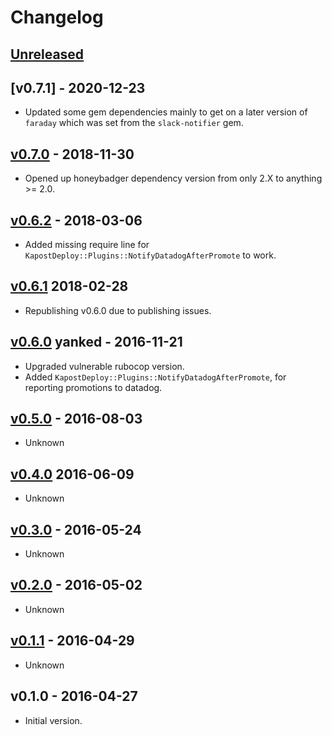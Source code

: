 # Changelog

## [Unreleased]

## [v0.7.1] - 2020-12-23

- Updated some gem dependencies mainly to get on a later version of `faraday`
  which was set from the `slack-notifier` gem. 

## [v0.7.0] - 2018-11-30

- Opened up honeybadger dependency version from only 2.X to anything >= 2.0.

## [v0.6.2] - 2018-03-06

- Added missing require line for `KapostDeploy::Plugins::NotifyDatadogAfterPromote` to work.

## [v0.6.1] 2018-02-28

- Republishing v0.6.0 due to publishing issues.

## [v0.6.0] **yanked** - 2016-11-21 

- Upgraded vulnerable rubocop version.
- Added `KapostDeploy::Plugins::NotifyDatadogAfterPromote`, for reporting promotions to datadog.

## [v0.5.0] - 2016-08-03

- Unknown

## [v0.4.0] 2016-06-09

- Unknown

## [v0.3.0] - 2016-05-24

- Unknown

## [v0.2.0] - 2016-05-02

- Unknown

## [v0.1.1] - 2016-04-29

- Unknown

## v0.1.0 - 2016-04-27

- Initial version.

[Unreleased]: https://github.com/kapost/kapost_deploy/compare/v0.7.0...HEAD
[v0.7.0]: https://github.com/kapost/kapost_deploy/compare/v0.6.2...v0.7.0
[v0.6.2]: https://github.com/kapost/kapost_deploy/compare/v0.6.1...v0.6.2
[v0.6.1]: https://github.com/kapost/kapost_deploy/compare/v0.6.0...v0.6.1
[v0.6.0]: https://github.com/kapost/kapost_deploy/compare/v0.5.0...v0.6.0
[v0.5.0]: https://github.com/kapost/kapost_deploy/compare/v0.4.0...v0.5.0
[v0.4.0]: https://github.com/kapost/kapost_deploy/compare/v0.3.0...v0.4.0
[v0.3.0]: https://github.com/kapost/kapost_deploy/compare/v0.2.0...v0.3.0
[v0.2.0]: https://github.com/kapost/kapost_deploy/compare/v0.1.1...v0.2.0
[v0.1.1]: https://github.com/kapost/kapost_deploy/compare/v0.1.0...v0.1.1
